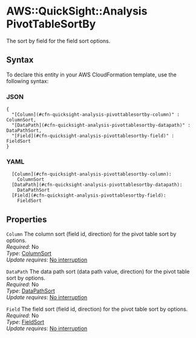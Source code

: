 # AWS::QuickSight::Analysis PivotTableSortBy<a name="aws-properties-quicksight-analysis-pivottablesortby"></a>

The sort by field for the field sort options\.

## Syntax<a name="aws-properties-quicksight-analysis-pivottablesortby-syntax"></a>

To declare this entity in your AWS CloudFormation template, use the following syntax:

### JSON<a name="aws-properties-quicksight-analysis-pivottablesortby-syntax.json"></a>

```
{
  "[Column](#cfn-quicksight-analysis-pivottablesortby-column)" : ColumnSort,
  "[DataPath](#cfn-quicksight-analysis-pivottablesortby-datapath)" : DataPathSort,
  "[Field](#cfn-quicksight-analysis-pivottablesortby-field)" : FieldSort
}
```

### YAML<a name="aws-properties-quicksight-analysis-pivottablesortby-syntax.yaml"></a>

```
  [Column](#cfn-quicksight-analysis-pivottablesortby-column): 
    ColumnSort
  [DataPath](#cfn-quicksight-analysis-pivottablesortby-datapath): 
    DataPathSort
  [Field](#cfn-quicksight-analysis-pivottablesortby-field): 
    FieldSort
```

## Properties<a name="aws-properties-quicksight-analysis-pivottablesortby-properties"></a>

`Column`  <a name="cfn-quicksight-analysis-pivottablesortby-column"></a>
The column sort \(field id, direction\) for the pivot table sort by options\.  
*Required*: No  
*Type*: [ColumnSort](aws-properties-quicksight-analysis-columnsort.md)  
*Update requires*: [No interruption](https://docs.aws.amazon.com/AWSCloudFormation/latest/UserGuide/using-cfn-updating-stacks-update-behaviors.html#update-no-interrupt)

`DataPath`  <a name="cfn-quicksight-analysis-pivottablesortby-datapath"></a>
The data path sort \(data path value, direction\) for the pivot table sort by options\.  
*Required*: No  
*Type*: [DataPathSort](aws-properties-quicksight-analysis-datapathsort.md)  
*Update requires*: [No interruption](https://docs.aws.amazon.com/AWSCloudFormation/latest/UserGuide/using-cfn-updating-stacks-update-behaviors.html#update-no-interrupt)

`Field`  <a name="cfn-quicksight-analysis-pivottablesortby-field"></a>
The field sort \(field id, direction\) for the pivot table sort by options\.  
*Required*: No  
*Type*: [FieldSort](aws-properties-quicksight-analysis-fieldsort.md)  
*Update requires*: [No interruption](https://docs.aws.amazon.com/AWSCloudFormation/latest/UserGuide/using-cfn-updating-stacks-update-behaviors.html#update-no-interrupt)